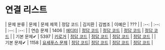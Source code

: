 # 연결 리스트
| 문제 분류 | 문제 | 문제 제목 | 정답 코드 | 김지환 | 김범조 | 이예은 | ??? |
| :--: | :--: | :--: | :--: |
| 연습 문제 | 1406 | [에디터](https://www.acmicpc.net/problem/1406) | [정답 코드](../0x04/solutions/1406.cpp) | [정답 코드](../0x04/solutions/1406.cpp) | [정답 코드](../0x04/solutions/1406.cpp) | [정답 코드](../0x04/solutions/1406.cpp) |
| 기본 문제✔ | 5397 | [키로거](https://www.acmicpc.net/problem/5397) | [정답 코드](../0x04/solutions/5397.cpp) | [정답 코드](../0x04/solutions/1406.cpp) | [정답 코드](../0x04/solutions/1406.cpp) | [정답 코드](../0x04/solutions/1406.cpp) |
| 기본 문제✔ | 1158 | [요세푸스 문제](https://www.acmicpc.net/problem/1158) | [정답 코드](../0x04/solutions/1158.cpp)| [정답 코드](../0x04/solutions/1406.cpp) | [정답 코드](../0x04/solutions/1406.cpp) | [정답 코드](../0x04/solutions/1406.cpp) |
